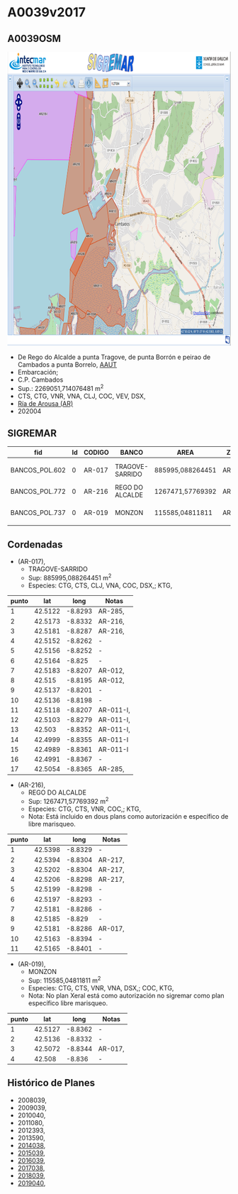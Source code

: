 
# A0039v2017

## A0039OSM

<img src="https://raw.githubusercontent.com/galirema/galirema-notas/gh-pages/en/pages/uploads/images/A0039OSM.png" alt="A0039OSM" width="824" height="663">


* De Rego do Alcalde a punta Tragove, de punta Borrón e peirao de Cambados a punta Borrelo, [AAUT](ZonasDeProduccionAAUT.md)
* Embarcación;
* C.P. Cambados
* Sup.: 2269051,714076481 m<sup>2</sup>
* CTS, CTG, VNR, VNA, CLJ, COC, VEV, DSX,
* [Ría de Arousa (AR)](zp-AR.md)
* 202004


## SIGREMAR

|fid|Id|CODIGO|BANCO|AREA|ZONA|CONFRARIA|REXIMEN|MODALIDADE|PROVINCIA|ESP\_OBXET|ESP_SECUND|X|Y
|---|--|------|-----|----|----|---------|-------|----------|---------|---------|----------|-|-|
BANCOS_POL.602|0|AR-017|TRAGOVE-SARRIDO|885995,088264451|AROUSA|CAMBADOS|AUTORIZACION|FLOTE|PONTEVEDRA|CTG, CTS, CLJ, VNA, COC, DSX,|KTG,|514116.0|4706835.0
BANCOS_POL.772|0|AR-216|REGO DO ALCALDE|1267471,57769392|AROUSA|CAMBADOS|AUTORIZACION|FLOTE|PONTEVEDRA|CTG, CTS, VNR, COC,|KTG,|513649.0|4708192.0
BANCOS_POL.737|0|AR-019|MONZON|115585,04811811|AROUSA|CAMBADOS|PLAN ESPECIFICO LM|FLOTE|PONTEVEDRA|CTG, CTS, VNR, VNA, DSX,|COC, KTG,|513564.0|4706492.0



## Cordenadas

* (AR-017),
	* TRAGOVE-SARRIDO
	* Sup: 885995,088264451 m<sup>2</sup>
	* Especies: CTG, CTS, CLJ, VNA, COC, DSX,; KTG,

|punto|lat|long|Notas|
|-----|---|----|-----|
|1|42.5122|-8.8293|AR-285,|
|2|42.5173|-8.8332|AR-216,|
|3|42.5181|-8.8287|AR-216,|
|4|42.5152|-8.8262|-|
|5|42.5156|-8.8252|-|
|6|42.5164|-8.825|-|
|7|42.5183|-8.8207|AR-012,|
|8|42.515|-8.8195|AR-012,|
|9|42.5137|-8.8201|-|
|10|42.5136|-8.8198|-|
|11|42.5118|-8.8207|AR-011-I,|
|12|42.5103|-8.8279|AR-011-I,|
|13|42.503|-8.8352|AR-011-I,|
|14|42.4999|-8.8355|AR-011-I|
|15|42.4989|-8.8361|AR-011-I|
|16|42.4991|-8.8367|-|
|17|42.5054|-8.8365|AR-285,|



* (AR-216),
	* REGO DO ALCALDE
	* Sup: 1267471,57769392 m<sup>2</sup>
	* Especies: CTG, CTS, VNR, COC,; KTG,
	* Nota: Está incluido en dous plans como autorización e específico de libre marisqueo.

|punto|lat|long|Notas|
|-----|---|----|-----|
|1|42.5398|-8.8329|-|
|2|42.5394|-8.8304|AR-217,|
|3|42.5202|-8.8304|AR-217,|
|4|42.5206|-8.8298|AR-217,|
|5|42.5199|-8.8298|-|
|6|42.5197|-8.8293|-|
|7|42.5181|-8.8286|-|
|8|42.5185|-8.829|-|
|9|42.5181|-8.8286|AR-017,|
|10|42.5163|-8.8394|-|
|11|42.5165|-8.8401|-|



* (AR-019),
	* MONZON
	* Sup: 115585,04811811 m<sup>2</sup>
	* Especies: CTG, CTS, VNR, VNA, DSX,; COC, KTG,
	* Nota: No plan Xeral está como autorización no sigremar como plan específico libre marisqueo.

|punto|lat|long|Notas|
|-----|---|----|-----|
|1|42.5127|-8.8362|-|
|2|42.5136|-8.8332|-|
|3|42.5072|-8.8344|AR-017,|
|4|42.508|-8.836|-|




## Histórico de Planes


+ 2008039,
+ 2009039,
+ 2010040,
+ 2011080,
+ 2012393,
+ 2013590,
+ [2014038](http://www.galiciamarineira.info/content/pexma2014AAUT038),
+ [2015039](http://www.galiciamarineira.info/content/pexma2015AAUT039),
+ [2016039](http://www.galiciamarineira.info/content/pexma2016AAUT039),
+ [2017038](https://galirema.wikia.org/es/wiki/Pexma2017AAUT038),
+ [2018039](https://galirema.wikia.org/es/wiki/Pexma2018AAUT039),
+ [2019040](https://galirema.wikia.org/es/wiki/Pexma2019AAUT040),



